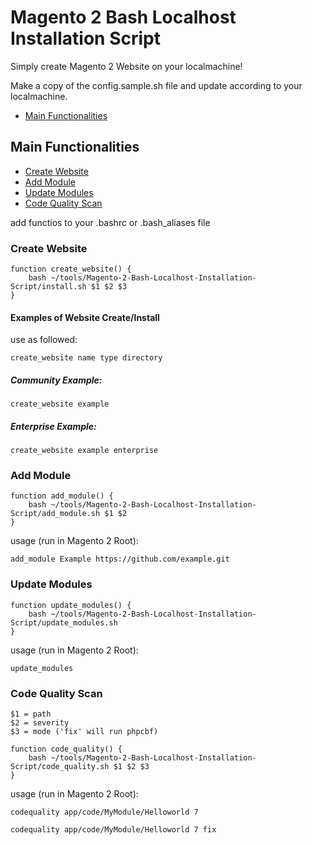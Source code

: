 # Magento 2 Bash Localhost Installation Script

Simply create Magento 2 Website on your localmachine!


Make a copy of the config.sample.sh file and update according to your localmachine.

 - [Main Functionalities](#main-functionalities)


## Main Functionalities

 - [Create Website](#create-website)
 - [Add Module](#add-module)
 - [Update Modules](#update-modules)
 - [Code Quality Scan](#code-quality-scan)

add functios to your .bashrc or .bash_aliases file

### Create Website

```
function create_website() {
    bash ~/tools/Magento-2-Bash-Localhost-Installation-Script/install.sh $1 $2 $3
}
```

#### Examples of Website Create/Install

use as followed:

```
create_website name type directory
```

##### Community Example:

```
create_website example
```


##### Enterprise Example:

```
create_website example enterprise
```

### Add Module

```
function add_module() {
    bash ~/tools/Magento-2-Bash-Localhost-Installation-Script/add_module.sh $1 $2
}

```

usage (run in Magento 2 Root):

```
add_module Example https://github.com/example.git
```

### Update Modules

```
function update_modules() {
    bash ~/tools/Magento-2-Bash-Localhost-Installation-Script/update_modules.sh
}

```

usage (run in Magento 2 Root):

```
update_modules
```


### Code Quality Scan

```
$1 = path
$2 = severity
$3 = mode ('fix' will run phpcbf)
```

```
function code_quality() {
    bash ~/tools/Magento-2-Bash-Localhost-Installation-Script/code_quality.sh $1 $2 $3
}
```

usage (run in Magento 2 Root):

```
codequality app/code/MyModule/Helloworld 7 
```

```
codequality app/code/MyModule/Helloworld 7 fix
```
